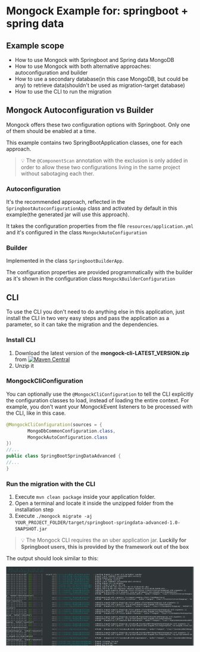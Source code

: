 # Mongock Example for: springboot + spring data

## Example scope
- How to use Mongock with Springboot and Spring data MongoDB
- How to use Mongock with both alternative approaches: autoconfiguration and builder
- How to use a secondary database(in this case MongoDB, but could be any) to retrieve data(shouldn't be used as migration-target database)
- How to use the CLI to run the migration

## Mongock Autoconfiguration vs Builder
Mongock offers these two configuration options with Springboot. Only one of them should be enabled at a time.

This example contains two SpringBootApplication classes, one for each approach.
> :bulb: The `@ComponentScan` annotation with the exclusion is only added in order to allow these two configurations living  in the same project without sabotaging each ther.

### Autoconfiguration
It's the recommended approach, reflected in the `SpringbootAutoconfigurationApp` class and activated by default in this example(the generated jar will use this approach).

It takes the configuration properties from the file `resources/application.yml` and it's configured in the class `MongockAutoConfiguration`


### Builder
Implemented in the class `SpringbootBuilderApp`.

The configuration properties are provided programmatically with the builder as it's shown in the configuration class `MongockBuilderConfiguration`

## CLI

To use the CLI you don't need to do anything else in this application, just install the CLI in two very easy steps and pass the application as a parameter, so it can take the migration and the dependencies.

### Install CLI
<!--  Remove this section with just the documentation link: https://www.mongock.io/cli-->
1. Download the latest version of the **mongock-cli-LATEST_VERSION.zip** from [![Maven Central](https://maven-badges.herokuapp.com/maven-central/io.mongock/mongock-cli/badge.png)](https://repo.maven.apache.org/maven2/io/mongock/mongock-cli/)
2. Unzip it

### MongockCliConfiguration
You can optionally use the `@MongockCliConfiguration` to tell the CLI explicitly the configuration classes to load, instead of loading the entire context. For example, you don't want your MongockEvent listeners to be processed with the CLI, like in this case.

```java
@MongockCliConfiguration(sources = {
        MongoDbCommonConfiguration.class,
        MongockAutoConfiguration.class
})
//...
public class SpringBootSpringDataAdvanced {
//...
}
```

### Run the migration with the CLI

<!--  Remove this section with just the documentation link: https://www.mongock.io/cli/operations#migrate-->
1. Execute `mvn clean package` inside your application folder.
2. Open a terminal and locate it inside the unzipped folder from the installation step
3. Execute `./mongock migrate -aj YOUR_PROJECT_FOLDER/target/springboot-springdata-advanced-1.0-SNAPSHOT.jar`

> :bulb: The Mongock CLI requires the an uber application jar. **Luckily for Springboot users, this is provided by the framework out of the box**


The output should look similar to this:

![cli migrate](./images/cli-migrate.png)


